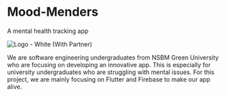 # Mood-Menders
A mental health tracking app

![Logo - White (With Partner)](https://github.com/Risini-33/Mood-Menders/blob/main/logo/dark-bg-logo.png)

We are software engineering undergraduates from NSBM Green University who are focusing on developing an innovative app. This is especially for university undergraduates who are struggling with mental issues. For this project, we are mainly focusing on Flutter and Firebase to make our app alive.
